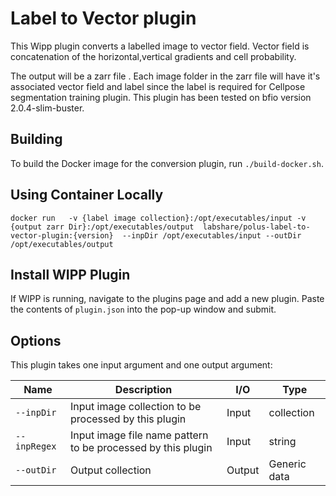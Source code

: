 # Label to Vector  plugin 
This Wipp plugin converts a labelled image to vector field. Vector field is concatenation of the horizontal,vertical gradients and cell probability. 


The output will be a zarr file . Each image folder in the zarr file will have it's associated vector field and label since the label is required 
for Cellpose segmentation training plugin. This plugin has been tested on bfio version 2.0.4-slim-buster.

## Building
To build the Docker image for the conversion plugin, run
`./build-docker.sh`.

## Using Container Locally
`docker run   -v {label image collection}:/opt/executables/input -v {output zarr Dir}:/opt/executables/output 
labshare/polus-label-to-vector-plugin:{version}  --inpDir /opt/executables/input --outDir /opt/executables/output` 

## Install WIPP Plugin
If WIPP is running, navigate to the plugins page and add a new plugin. Paste the contents of `plugin.json` into the 
pop-up window and submit.

## Options
This plugin takes one input argument and one output argument:

| Name          | Description             | I/O    | Type   |
|---------------|-------------------------|--------|--------|
| `--inpDir` | Input image collection to be processed by this plugin | Input | collection |
| `--inpRegex` | Input image file name pattern to be processed by this plugin | Input | string |
| `--outDir` | Output collection | Output | Generic data |

